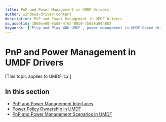 ```yaml
---
title: PnP and Power Management in UMDF Drivers
author: windows-driver-content
description: PnP and Power Management in UMDF Drivers
ms.assetid: 1860ee80-0ad8-4f65-80b0-fb628a84a852
keywords: ["Plug and Play WDK UMDF , power management in UMDF-based drivers", "PnP WDK UMDF , power management in UMDF-based drivers", "power management WDK UMDF", "power management WDK UMDF , PnP", "power management WDK UMDF , Plug and Play"]
---
```


# PnP and Power Management in UMDF Drivers


\[This topic applies to UMDF 1.*x*.\]

## In this section


-   [PnP and Power Management Interfaces](pnp-and-power-management-interfaces.md)
-   [Power Policy Ownership in UMDF](power-policy-ownership-in-umdf.md)
-   [PnP and Power Management Scenarios in UMDF](pnp-and-power-management-scenarios-in-umdf.md)

 

 





